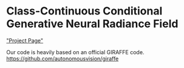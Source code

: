 # Class-Continuous Conditional Generative Neural Radiance Field
<A href = "https://tom919654.github.io/C3G_NeRF/"> "Project Page" </A>




Our code is heavily based on an official GIRAFFE code.
https://github.com/autonomousvision/giraffe
